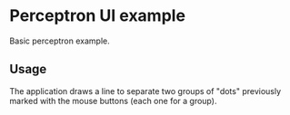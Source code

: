 # Perceptron UI example

Basic perceptron example.

## Usage

The application draws a line to separate two groups of "dots" previously marked with the mouse buttons (each one for a group).
